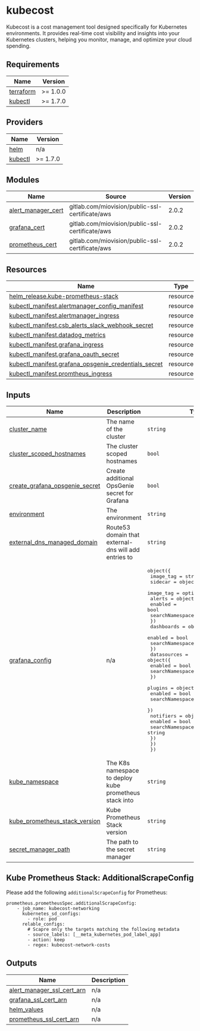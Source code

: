 <!-- BEGINNING OF PRE-COMMIT-TERRAFORM DOCS HOOK -->
# kubecost
Kubecost is a cost management tool designed specifically for Kubernetes environments. It provides real-time cost visibility and insights into your Kubernetes clusters, helping you monitor, manage, and optimize your cloud spending.

## Requirements

| Name | Version |
|------|---------|
| <a name="requirement_terraform"></a> [terraform](#requirement\_terraform) | >= 1.0.0 |
| <a name="requirement_kubectl"></a> [kubectl](#requirement\_kubectl) | >= 1.7.0 |

## Providers

| Name | Version |
|------|---------|
| <a name="provider_helm"></a> [helm](#provider\_helm) | n/a |
| <a name="provider_kubectl"></a> [kubectl](#provider\_kubectl) | >= 1.7.0 |

## Modules

| Name | Source | Version |
|------|--------|---------|
| <a name="module_alert_manager_cert"></a> [alert\_manager\_cert](#module\_alert\_manager\_cert) | gitlab.com/miovision/public-ssl-certificate/aws | 2.0.2 |
| <a name="module_grafana_cert"></a> [grafana\_cert](#module\_grafana\_cert) | gitlab.com/miovision/public-ssl-certificate/aws | 2.0.2 |
| <a name="module_prometheus_cert"></a> [prometheus\_cert](#module\_prometheus\_cert) | gitlab.com/miovision/public-ssl-certificate/aws | 2.0.2 |

## Resources

| Name | Type |
|------|------|
| [helm_release.kube-prometheus-stack](https://registry.terraform.io/providers/hashicorp/helm/latest/docs/resources/release) | resource |
| [kubectl_manifest.alertmanager_config_manifest](https://registry.terraform.io/providers/gavinbunney/kubectl/latest/docs/resources/manifest) | resource |
| [kubectl_manifest.alertmanager_ingress](https://registry.terraform.io/providers/gavinbunney/kubectl/latest/docs/resources/manifest) | resource |
| [kubectl_manifest.csb_alerts_slack_webhook_secret](https://registry.terraform.io/providers/gavinbunney/kubectl/latest/docs/resources/manifest) | resource |
| [kubectl_manifest.datadog_metrics](https://registry.terraform.io/providers/gavinbunney/kubectl/latest/docs/resources/manifest) | resource |
| [kubectl_manifest.grafana_ingress](https://registry.terraform.io/providers/gavinbunney/kubectl/latest/docs/resources/manifest) | resource |
| [kubectl_manifest.grafana_oauth_secret](https://registry.terraform.io/providers/gavinbunney/kubectl/latest/docs/resources/manifest) | resource |
| [kubectl_manifest.grafana_opsgenie_credentials_secret](https://registry.terraform.io/providers/gavinbunney/kubectl/latest/docs/resources/manifest) | resource |
| [kubectl_manifest.promtheus_ingress](https://registry.terraform.io/providers/gavinbunney/kubectl/latest/docs/resources/manifest) | resource |

## Inputs

| Name | Description | Type | Default | Required |
|------|-------------|------|---------|:--------:|
| <a name="input_cluster_name"></a> [cluster\_name](#input\_cluster\_name) | The name of the cluster | `string` | n/a | yes |
| <a name="input_cluster_scoped_hostnames"></a> [cluster\_scoped\_hostnames](#input\_cluster\_scoped\_hostnames) | The cluster scoped hostnames | `bool` | `false` | no |
| <a name="input_create_grafana_opsgenie_secret"></a> [create\_grafana\_opsgenie\_secret](#input\_create\_grafana\_opsgenie\_secret) | Create additional OpsGenie secret for Grafana | `bool` | `false` | no |
| <a name="input_environment"></a> [environment](#input\_environment) | The environment | `string` | n/a | yes |
| <a name="input_external_dns_managed_domain"></a> [external\_dns\_managed\_domain](#input\_external\_dns\_managed\_domain) | Route53 domain that external-dns will add entries to | `string` | n/a | yes |
| <a name="input_grafana_config"></a> [grafana\_config](#input\_grafana\_config) | n/a | <pre>object({<br>    image_tag = string<br>    sidecar = object({<br>      image_tag = optional(string, null)<br>      alerts = object({<br>        enabled         = bool<br>        searchNamespace = string<br>      })<br>      dashboards = object({<br>        enabled         = bool<br>        searchNamespace = string<br>      })<br>      datasources = object({<br>        enabled         = bool<br>        searchNamespace = string<br>      })<br>      plugins = object({<br>        enabled         = bool<br>        searchNamespace = string<br>      })<br>      notifiers = object({<br>        enabled         = bool<br>        searchNamespace = string<br>      })<br>    })<br>  })</pre> | <pre>{<br>  "image_tag": "9.5.14",<br>  "sidecar": {<br>    "alerts": {<br>      "enabled": true,<br>      "searchNamespace": "ALL"<br>    },<br>    "dashboards": {<br>      "enabled": true,<br>      "searchNamespace": "ALL"<br>    },<br>    "datasources": {<br>      "enabled": true,<br>      "searchNamespace": "ALL"<br>    },<br>    "image_tag": "1.25.2",<br>    "notifiers": {<br>      "enabled": true,<br>      "searchNamespace": "ALL"<br>    },<br>    "plugins": {<br>      "enabled": true,<br>      "searchNamespace": "ALL"<br>    }<br>  }<br>}</pre> | no |
| <a name="input_kube_namespace"></a> [kube\_namespace](#input\_kube\_namespace) | The K8s namespace to deploy kube prometheus stack into | `string` | `"coresystems"` | no |
| <a name="input_kube_prometheus_stack_version"></a> [kube\_prometheus\_stack\_version](#input\_kube\_prometheus\_stack\_version) | Kube Prometheus Stack version | `string` | `"51.2.0"` | no |
| <a name="input_secret_manager_path"></a> [secret\_manager\_path](#input\_secret\_manager\_path) | The path to the secret manager | `string` | n/a | yes |

## Kube Prometheus Stack: AdditionalScrapeConfig

Please add the following `additionalScrapeConfig` for Prometheus:
```
prometheus.prometheusSpec.additionalScrapeConfig:
    - job_name: kubecost-networking
      kubernetes_sd_configs:
        - role: pod
      relable_configs:
        # Scapre only the targets matching the following metadata
        - source_labels: [__meta_kubernetes_pod_label_app]
        - action: keep
        - regex: kubecost-network-costs
```

## Outputs

| Name | Description |
|------|-------------|
| <a name="output_alert_manager_ssl_cert_arn"></a> [alert\_manager\_ssl\_cert\_arn](#output\_alert\_manager\_ssl\_cert\_arn) | n/a |
| <a name="output_grafana_ssl_cert_arn"></a> [grafana\_ssl\_cert\_arn](#output\_grafana\_ssl\_cert\_arn) | n/a |
| <a name="output_helm_values"></a> [helm\_values](#output\_helm\_values) | n/a |
| <a name="output_prometheus_ssl_cert_arn"></a> [prometheus\_ssl\_cert\_arn](#output\_prometheus\_ssl\_cert\_arn) | n/a |
<!-- END OF PRE-COMMIT-TERRAFORM DOCS HOOK -->

